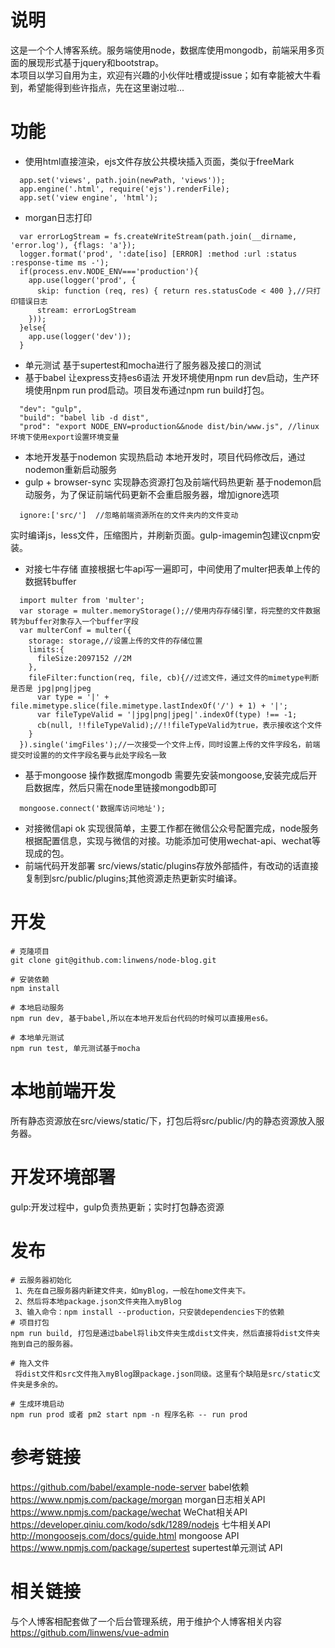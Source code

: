 # 说明
  这是一个个人博客系统。服务端使用node，数据库使用mongodb，前端采用多页面的展现形式基于jquery和bootstrap。  
  本项目以学习自用为主，欢迎有兴趣的小伙伴吐槽或提issue；如有幸能被大牛看到，希望能得到些许指点，先在这里谢过啦...
# 功能
 * 使用html直接渲染，ejs文件存放公共模块插入页面，类似于freeMark  
 ```
   app.set('views', path.join(newPath, 'views'));
   app.engine('.html', require('ejs').renderFile);
   app.set('view engine', 'html');
 ```
 * morgan日志打印
 ```
   var errorLogStream = fs.createWriteStream(path.join(__dirname, 'error.log'), {flags: 'a'});
   logger.format('prod', ':date[iso] [ERROR] :method :url :status :response-time ms -');
   if(process.env.NODE_ENV==='production'){
     app.use(logger('prod', {
       skip: function (req, res) { return res.statusCode < 400 },//只打印错误日志
       stream: errorLogStream
     }));
   }else{
     app.use(logger('dev'));
   }
 ```
 * 单元测试
   基于supertest和mocha进行了服务器及接口的测试
 * 基于babel 让express支持es6语法
   开发环境使用npm run dev启动，生产环境使用npm run prod启动。项目发布通过npm run build打包。
 ```
   "dev": "gulp",
   "build": "babel lib -d dist",
   "prod": "export NODE_ENV=production&&node dist/bin/www.js", //linux环境下使用export设置环境变量
 ```
 * 本地开发基于nodemon 实现热启动
   本地开发时，项目代码修改后，通过nodemon重新启动服务
 * gulp + browser-sync 实现静态资源打包及前端代码热更新
   基于nodemon启动服务，为了保证前端代码更新不会重启服务器，增加ignore选项
 ```
   ignore:['src/']  //忽略前端资源所在的文件夹内的文件变动
 ```
   实时编译js，less文件，压缩图片，并刷新页面。gulp-imagemin包建议cnpm安装。
 * 对接七牛存储
   直接根据七牛api写一遍即可，中间使用了multer把表单上传的数据转buffer
 ```
   import multer from 'multer';
   var storage = multer.memoryStorage();//使用内存存储引擎，将完整的文件数据转为buffer对象存入一个buffer字段
   var multerConf = multer({
     storage: storage,//设置上传的文件的存储位置
     limits:{
       fileSize:2097152 //2M
     },
     fileFilter:function(req, file, cb){//过滤文件，通过文件的mimetype判断是否是 jpg|png|jpeg 
       var type = '|' + file.mimetype.slice(file.mimetype.lastIndexOf('/') + 1) + '|';
       var fileTypeValid = '|jpg|png|jpeg|'.indexOf(type) !== -1;
       cb(null, !!fileTypeValid);//!!fileTypeValid为true，表示接收这个文件
     }
   }).single('imgFiles');//一次接受一个文件上传，同时设置上传的文件字段名，前端提交时设置的的文件字段名要与此处字段名一致
 ```
 * 基于mongoose 操作数据库mongodb
 	需要先安装mongoose,安装完成后开启数据库，然后只需在node里链接mongodb即可
 ```
   mongoose.connect('数据库访问地址');
 ```
 * 对接微信api ok
   实现很简单，主要工作都在微信公众号配置完成，node服务根据配置信息，实现与微信的对接。功能添加可使用wechat-api、wechat等现成的包。
 * 前端代码开发部署
   src/views/static/plugins存放外部插件，有改动的话直接复制到src/public/plugins;其他资源走热更新实时编译。

# 开发

	# 克隆项目
	git clone git@github.com:linwens/node-blog.git

	# 安装依赖
	npm install

	# 本地启动服务
	npm run dev, 基于babel,所以在本地开发后台代码的时候可以直接用es6。
	
	# 本地单元测试
	npm run test, 单元测试基于mocha

# 本地前端开发
 所有静态资源放在src/views/static/下，打包后将src/public/内的静态资源放入服务器。

# 开发环境部署
 gulp:开发过程中，gulp负责热更新；实时打包静态资源

# 发布
	# 云服务器初始化
	 1、先在自己服务器内新建文件夹，如myBlog，一般在home文件夹下。 
	 2、然后将本地package.json文件夹拖入myBlog
	 3、输入命令：npm install --production，只安装dependencies下的依赖
	# 项目打包
	npm run build, 打包是通过babel将lib文件夹生成dist文件夹，然后直接将dist文件夹拖到自己的服务器。 
	
	# 拖入文件
	 将dist文件和src文件拖入myBlog跟package.json同级。这里有个缺陷是src/static文件夹是多余的。

	# 生成环境启动
	npm run prod 或者 pm2 start npm -n 程序名称 -- run prod

# 参考链接
 https://github.com/babel/example-node-server  babel依赖  
 https://www.npmjs.com/package/morgan  morgan日志相关API  
 https://www.npmjs.com/package/wechat  WeChat相关API  
 https://developer.qiniu.com/kodo/sdk/1289/nodejs  七牛相关API  
 http://mongoosejs.com/docs/guide.html  mongoose API  
 https://www.npmjs.com/package/supertest  supertest单元测试 API  

# 相关链接
 与个人博客相配套做了一个后台管理系统，用于维护个人博客相关内容 
 https://github.com/linwens/vue-admin

